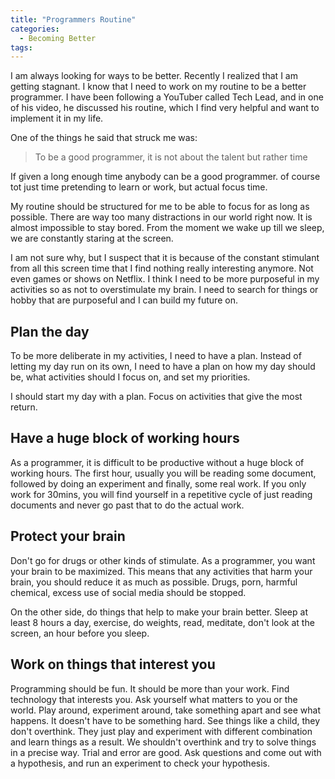 ```yaml
---
title: "Programmers Routine"
categories:
  - Becoming Better
tags:
---
```

I am always looking for ways to be better. Recently I realized that I am getting stagnant. I know that I need to work on my routine to be a better programmer. 
I have been following a YouTuber called Tech Lead, and in one of his video, he discussed his routine, which I find very helpful and want to implement it in my life. 

One of the things he said that struck me was:
>To be a good programmer, it is not about the talent but rather time 

If given a long enough time anybody can be a good programmer. of course tot just time pretending to learn or work, but actual focus time. 

My routine should be structured for me to be able to focus for as long as possible. There are way too many distractions in our world right now. It is almost impossible to stay bored. From the moment we wake up till we sleep, we are constantly staring at the screen. 

I am not sure why, but I suspect that it is because of the constant stimulant from all this screen time that I find nothing really interesting anymore.  Not even games or shows on Netflix. I think I need to be more purposeful in my activities so as not to overstimulate my brain. I need to search for things or hobby that are purposeful and I can build my future on. 

## Plan the day
To be more deliberate in my activities, I need to have a plan. Instead of letting my day run on its own, I need to have a plan on how my day should be, what activities should I focus on, and set my priorities.

I should start my day with a plan. Focus on activities that give the most return. 

## Have a huge block of working hours
As a programmer, it is difficult to be productive without a huge block of working hours. The first hour, usually you will be reading some document, followed by doing an experiment and finally, some real work. If you only work for 30mins, you will find yourself in a repetitive cycle of just reading documents and never go past that to do the actual work. 

## Protect your brain
Don't go for drugs or other kinds of stimulate. As a programmer, you want your brain to be maximized. This means that any activities that harm your brain, you should reduce it as much as possible. Drugs, porn, harmful chemical, excess use of social media should be stopped. 

On the other side, do things that help to make your brain better. Sleep at least 8 hours a day, exercise, do weights, read, meditate, don't look at the screen, an hour before you sleep. 

## Work on things that interest you
Programming should be fun. It should be more than your work. Find technology that interests you. Ask yourself what matters to you or the world. Play around, experiment around, take something apart and see what happens. It doesn't have to be something hard. See things like a child, they don't overthink. They just play and experiment with different combination and learn things as a result. We shouldn't overthink and try to solve things in a precise way. Trial and error are good. Ask questions and come out with a hypothesis, and run an experiment to check your hypothesis. 